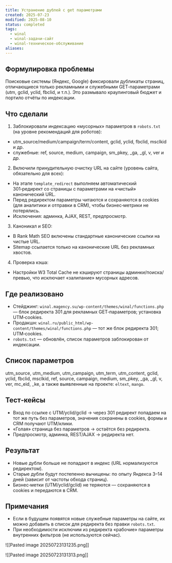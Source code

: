 ```yaml
---
title: Устранение дублей с get параметрами
created: 2025-07-23
modified: 2025-08-10
status: completed
tags:
  - winal
  - winal-задачи-сайт
  - winal-техническое-обслуживание
aliases:
---
```


## Формулировка проблемы

Поисковые системы (Яндекс, Google) фиксировали дубликаты страниц, отличающиеся только рекламными и служебными GET‑параметрами (utm, gclid, yclid, fbclid, и т.п.). Это размывало краулинговый бюджет и портило отчёты по индексации.

## Что сделали

1. Заблокировали индексацию «мусорных» параметров в `robots.txt` (на уровне рекомендаций для роботов):

- utm_source/medium/campaign/term/content, gclid, yclid, fbclid, msclkid и др.
- служебные: ref, source, medium, campaign, sm_pkey, \_ga, \_gl, v, ver и др.

2. Включили принудительную очистку URL на сайте (уровень сайта, обязательно для всех):

- На этапe `template_redirect` выполняем автоматический 301‑редирект со страницы с параметрами на «чистый» канонический URL.
- Перед редиректом параметры читаются и сохраняются в cookies (для аналитики и отправки в CRM), чтобы бизнес‑метрики не потерялись.
- Исключения: админка, AJAX, REST, предпросмотр.

3. Каноникал и SEO:

- В Rank Math SEO включены стандартные канонические ссылки на чистые URL.
- Sitemap ссылается только на канонические URL без рекламных хвостов.

4. Проверка кэша:

- Настройки W3 Total Cache не кэшируют страницы админки/поиска/превью, что исключает «залипание» мусорных адресов.

## Где реализовано

- Стейджинг: `winal.magency.su/wp-content/themes/winal/functions.php` — блок редиректа 301 для рекламных GET‑параметров; установка UTM‑cookies.
- Продакшн: `winal.ru/public_html/wp-content/themes/winal/functions.php` — тот же блок редиректа 301; UTM‑cookies.
- `robots.txt` — обновлён, список параметров заблокирован от индексации.

## Список параметров

utm_source, utm_medium, utm_campaign, utm_term, utm_content, gclid, yclid, fbclid, msclkid, ref, source, campaign, medium, sm_pkey, \_ga, \_gl, v, ver, mc_eid, \_ke, а также выявленные на проекте: `eltext`, `mango`.

## Тест‑кейсы

- Вход по ссылке с UTM/yclid/gclid → через 301 редирект попадаем на тот же путь без параметров, значения сохранены в cookies, формы и CRM получают UTM/клики.
- «Голая» страница без параметров → остаётся без редиректа.
- Предпросмотр, админка, REST/AJAX → редиректа нет.

## Результат

- Новые дубли больше не попадают в индекс (URL нормализуются редиректом).
- Старые дубли будут постепенно вычищены: по опыту Яндекса 3–14 дней (зависит от частоты обхода страниц).
- Бизнес‑метки (UTM/yclid/gclid) не теряются — сохраняются в cookies и передаются в CRM.

## Примечания

- Если в будущем появятся новые служебные параметры на сайте, их можно добавить в список для редиректа без правки `robots.txt`.
- При необходимости исключим из редиректа «рабочие» параметры внутренних фильтров (не используются сейчас).

![[Pasted image 20250723131235.png]]

![[Pasted image 20250723131313.png]]
